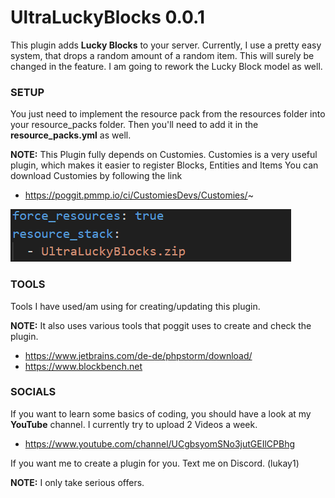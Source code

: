 # **UltraLuckyBlocks 0.0.1**

This plugin adds **Lucky Blocks** to your server.
Currently, I use a pretty easy system, 
that drops a random amount of a random item.
This will surely be changed in the feature. 
I am going to rework the Lucky Block model as well.

### SETUP

You just need to implement the resource pack
from the resources folder  into your 
resource_packs folder. Then you'll need 
to add it in the **resource_packs.yml** as well.

**NOTE:** This Plugin fully depends on Customies. 
Customies is a very useful plugin, which makes it 
easier to register Blocks, Entities and Items
You can download Customies by following the link
- https://poggit.pmmp.io/ci/CustomiesDevs/Customies/~

![img_1.png](img.png)

### TOOLS

Tools I have used/am using for creating/updating this plugin. 

**NOTE:** It also uses various tools that poggit uses to create
and check  the plugin.
- https://www.jetbrains.com/de-de/phpstorm/download/
- https://www.blockbench.net

### SOCIALS

If you want to learn some basics of coding, 
you should have a look at my **YouTube** channel.
I currently try to upload 2 Videos a week.

- https://www.youtube.com/channel/UCgbsyomSNo3jutGEIlCPBhg

If you want me to create a plugin for you. 
Text me on Discord. (lukay1)

**NOTE:** I only take serious offers.